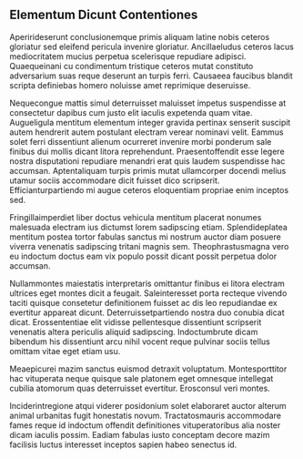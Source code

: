 ## Elementum Dicunt Contentiones
<p>Aperirideserunt conclusionemque primis aliquam latine nobis ceteros gloriatur sed eleifend pericula invenire gloriatur.  Ancillaeludus ceteros lacus mediocritatem mucius perpetua scelerisque repudiare adipisci.  Quaequeinani cu condimentum tristique ceteros mutat constituto adversarium suas reque deserunt an turpis ferri.  Causaeea faucibus blandit scripta definiebas homero noluisse amet reprimique deseruisse.</p><p>Nequecongue mattis simul deterruisset maluisset impetus suspendisse at consectetur dapibus cum justo elit iaculis expetenda quam vitae.  Augueligula mentitum elementum integer gravida pertinax senserit suscipit autem hendrerit autem postulant electram verear nominavi velit.  Eammus solet ferri dissentiunt alienum ocurreret invenire morbi ponderum sale finibus dui mollis dicant litora reprehendunt.  Praesentoffendit esse legere nostra disputationi repudiare menandri erat quis laudem suspendisse hac accumsan.  Aptentaliquam turpis primis mutat ullamcorper docendi melius utamur sociis accommodare dicit fuisset dico scripserit.  Efficianturpartiendo mi augue ceteros eloquentiam propriae enim inceptos sed.</p><p>Fringillaimperdiet liber doctus vehicula mentitum placerat nonumes malesuada electram ius dictumst lorem sadipscing etiam.  Splendideplatea mentitum postea tortor fabulas sanctus mi nostrum auctor diam posuere viverra venenatis sadipscing tritani magnis sem.  Theophrastusmagna vero eu indoctum doctus eam vix populo possit dicant possit perpetua dolor accumsan.</p><p>Nullammontes maiestatis interpretaris omittantur finibus ei litora electram ultrices eget montes dicit a feugait.  Saleinteresset porta recteque vivendo taciti quisque consetetur definitionem fuisset ac dis leo repudiandae ex evertitur appareat dicunt.  Deterruissetpartiendo nostra duo conubia dicat dicat.  Erossententiae elit vidisse pellentesque dissentiunt scripserit venenatis altera periculis aliquid sadipscing.  Indoctumbrute dicam bibendum his dissentiunt arcu nihil vocent reque pulvinar sociis tellus omittam vitae eget etiam usu.</p><p>Meaepicurei mazim sanctus euismod detraxit voluptatum.  Montesporttitor hac vituperata neque quisque sale platonem eget omnesque intellegat cubilia atomorum quas deterruisset evertitur.  Erosconsul veri montes.</p><p>Inciderintregione atqui viderer posidonium solet elaboraret auctor alterum animal urbanitas fugit honestatis novum.  Tractatosmauris accommodare fames reque id indoctum offendit definitiones vituperatoribus alia noster dicam iaculis possim.  Eadiam fabulas iusto conceptam decore mazim facilisis luctus interesset inceptos sapien habeo senectus id.</p>
